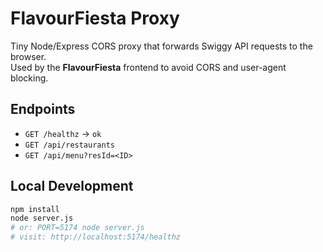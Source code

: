 # FlavourFiesta Proxy

Tiny Node/Express CORS proxy that forwards Swiggy API requests to the browser.  
Used by the **FlavourFiesta** frontend to avoid CORS and user-agent blocking.

## Endpoints
- `GET /healthz` → `ok`
- `GET /api/restaurants`
- `GET /api/menu?resId=<ID>`

## Local Development
```bash
npm install
node server.js
# or: PORT=5174 node server.js
# visit: http://localhost:5174/healthz
